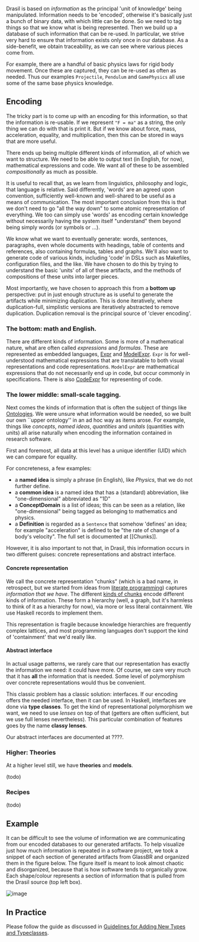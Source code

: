 Drasil is based on *information* as the principal 'unit of knowledge' being manipulated. Information needs to be 'encoded', otherwise it's basically just a bunch of binary data, with which little can be done. So we need to tag things so that we know what is being represented. Then we build up a database of such information that can be re-used. In particular, we strive very hard to ensure that information exists only once in our database. As a side-benefit, we obtain traceability, as we can see where various pieces come from.

For example, there are a handful of basic physics laws for rigid body movement. Once these are captured, they can be re-used as often as needed. Thus our examples `Projectile`, `Pendulum` and `GamePhysics` all use some of the same base physics knowledge.

## Encoding 

The tricky part is to come up with an encoding for this information, so that the information is re-usable. If we represent `"F = ma"` as a string, the only thing we can do with that is print it. But if we know about force, mass, acceleration, equality, and multiplication, then this can be stored in ways that are more useful.

There ends up being multiple different kinds of information, all of which we want to structure. We need to be able to output text (in English, for now), mathematical expressions and code. We want all of these to be assembled *compositionally* as much as possible.

It is useful to recall that, as we learn from linguistics, philosophy and logic, that language is relative. Said differently, 'words' are an agreed upon convention, sufficiently well-known and well-shared to be useful as a means of communication. The most important conclusion from this is that we don't need to go "all the way down" to some atomic representation of everything. We too can simply use 'words' as encoding certain knowledge without necessarily having the system itself "understand" them beyond being simply words (or symbols or ...).

We know what we want to eventually generate: words, sentences, paragraphs, even whole documents with headings, table of contents and references, also containing formulas, tables and graphs. We'll also want to generate code of various kinds, including 'code' in DSLs such as Makefiles, configuration files, and the like. We have chosen to do this by trying to understand the basic 'units' of all of these artifacts, and the methods of compositions of these units into larger pieces.

Most importantly, we have chosen to approach this from a **bottom up** perspective: put in just enough structure as is useful to generate the artifacts while minimizing duplication. This is done iteratively, where duplication-full, simplistic versions are iteratively abstracted to remove duplication. Duplication removal is the principal source of 'clever encoding'.

### The bottom: math and English.

There are different kinds of information. Some is more of a mathematical nature, what are often called *expressions* and *formulas*. These are represented as embedded languages, [Expr](Expr) and [ModelExpr](ModelExpr). `Expr` is for well-understood mathematical expressions that are translatable to both visual representations and code representations. `ModelExpr` are mathematical expressions that do not necessarily end up in code, but occur commonly in specifications. There is also [CodeExpr](CodeExpr) for representing of code.

### The lower middle: small-scale tagging.

Next comes the kinds of information that is often the subject of things like [Ontologies](https://en.wikipedia.org/wiki/Ontology_(information_science)). We were unsure what information would be needed, so we built our own ``upper ontology'' in an ad hoc way as items arose. For example, things like *concepts*, *named ideas*, *quantities* and *unitals* (quantities with units) all arise naturally when encoding the information contained in research software.

First and foremost, all data at this level has a unique identifier (UID) which we can compare for equality.

For concreteness, a few examples:
- a **named idea** is simply a phrase (in English), like *Physics*, that we do not further define.
- a **common idea** is a named idea that has a (standard) abbreviation, like "one-dimensional" abbreviated as "1D"
- a **ConceptDomain** is a list of ideas; this can be seen as a relation, like "one-dimensional" being tagged as belonging to mathematics and physics.
- a **Definition** is regarded as a `Sentence` that somehow 'defines' an idea; for example "acceleration" is defined to be "the rate of change of a body's velocity".
The full set is documented at [[Chunks]].

However, it is also important to not that, in Drasil, this information occurs in two different guises: concrete representations and abstract interface. 

#### Concrete representation

We call the concrete representation "chunks" (which is a bad name, in retrospect, but we started from ideas from [literate programming](http://www.literateprogramming.com/)) captures *information that we have*. The different [kinds of chunks](Chunks) encode different kinds of information. These form a hierarchy (well, a graph, but it's harmless to think of it as a hierarchy for now), via more or less literal containment. We use Haskell records to implement them.

This representation is fragile because knowledge hierarchies are frequently complex lattices, and most programming languages don't support the kind of 'containment' that we'd really like.

#### Abstract interface

In actual usage patterns, we rarely care that our representation has exactly the information we need: it could have more. Of course, we care very much that it has **all** the information that is needed. Some level of polymorphism over concrete representations would thus be convenient.

This classic problem has a classic solution: interfaces. If our encoding offers the needed interface, then it can be used. In Haskell, interfaces are done via **type classes**.  To get the kind of representational polymorphism we want, we need to use *lenses* on top of that (getters are often sufficient, but we use full lenses nevertheless).  This particular combination of features goes by the name **classy lenses**.

Our abstract interfaces are documented at ????.

### Higher: Theories

At a higher level still, we have **theories** and **models**.

(todo)

### Recipes

(todo)

## Example
It can be difficult to see the volume of information we are communicating from our encoded databases to our generated artifacts. To help visualize just how much information is repeated in a software project, we took a snippet of each section of generated artifacts from GlassBR and organized them in the figure below. The figure itself is meant to look almost chaotic and disorganized, because that is how software tends to organically grow. Each shape/colour represents a section of information that is pulled from the Drasil source (top left box).

![image](https://user-images.githubusercontent.com/69334555/129775028-56b17d61-1ae2-4487-83c4-d1bb54ba8e80.png)

## In Practice
Please follow the guide as discussed in [Guidelines for Adding New Types and Typeclasses](Guidelines-for-Adding-New-Types-and-Typeclasses-in-Drasil#Using_Haskell_types_for_Drasil).
